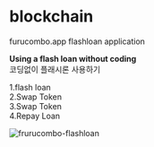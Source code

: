 # blockchain

furucombo.app flashloan application

**Using a flash loan without coding**\
코딩없이 플래시론 사용하기

1.flash loan\
2.Swap Token\
3.Swap Token\
4.Repay Loan

![frurucombo-flashloan](https://user-images.githubusercontent.com/117779419/206181242-17944c56-a1e3-4af0-89ae-9e3542bc725a.PNG)
